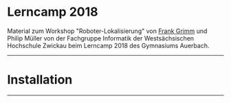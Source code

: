 # Lerncamp 2018

Material zum Workshop "Roboter-Lokalisierung" von [Frank Grimm](fh-zwickau.de/~fgr) und Philip Müller von der Fachgruppe Informatik der Westsächsischen Hochschule Zwickau beim Lerncamp 2018 des Gymnasiums Auerbach.

----

# Installation

----
